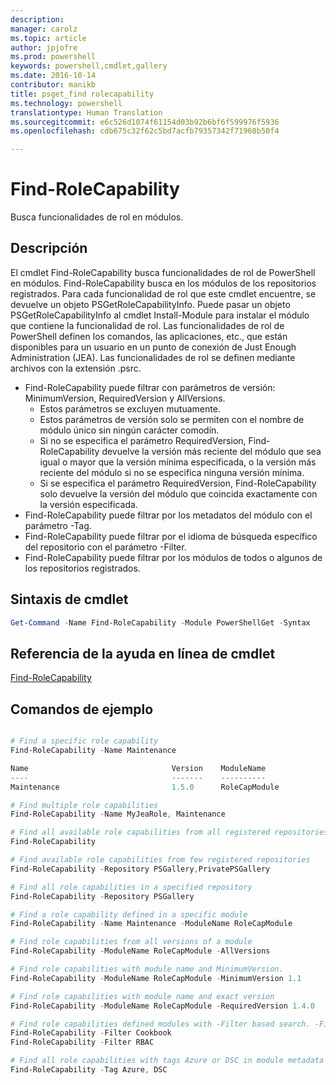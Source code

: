 ```yaml
---
description: 
manager: carolz
ms.topic: article
author: jpjofre
ms.prod: powershell
keywords: powershell,cmdlet,gallery
ms.date: 2016-10-14
contributor: manikb
title: psget_find rolecapability
ms.technology: powershell
translationtype: Human Translation
ms.sourcegitcommit: e6c526d1074f61154d03b92b6bf6f599976f5936
ms.openlocfilehash: cdb675c32f62c5bd7acfb79357342f71960b50f4

---
```


# Find-RoleCapability

Busca funcionalidades de rol en módulos.

## Descripción
El cmdlet Find-RoleCapability busca funcionalidades de rol de PowerShell en módulos. Find-RoleCapability busca en los módulos de los repositorios registrados. Para cada funcionalidad de rol que este cmdlet encuentre, se devuelve un objeto PSGetRoleCapabilityInfo. Puede pasar un objeto PSGetRoleCapabilityInfo al cmdlet Install-Module para instalar el módulo que contiene la funcionalidad de rol.
Las funcionalidades de rol de PowerShell definen los comandos, las aplicaciones, etc., que están disponibles para un usuario en un punto de conexión de Just Enough Administration (JEA). Las funcionalidades de rol se definen mediante archivos con la extensión .psrc.

- Find-RoleCapability puede filtrar con parámetros de versión: MinimumVersion, RequiredVersion y AllVersions.
  - Estos parámetros se excluyen mutuamente.
  - Estos parámetros de versión solo se permiten con el nombre de módulo único sin ningún carácter comodín.
  - Si no se especifica el parámetro RequiredVersion, Find-RoleCapability devuelve la versión más reciente del módulo que sea igual o mayor que la versión mínima especificada, o la versión más reciente del módulo si no se especifica ninguna versión mínima.
  - Si se especifica el parámetro RequiredVersion, Find-RoleCapability solo devuelve la versión del módulo que coincida exactamente con la versión especificada.
- Find-RoleCapability puede filtrar por los metadatos del módulo con el parámetro -Tag.
- Find-RoleCapability puede filtrar por el idioma de búsqueda específico del repositorio con el parámetro -Filter.
- Find-RoleCapability puede filtrar por los módulos de todos o algunos de los repositorios registrados.

## Sintaxis de cmdlet
```powershell
Get-Command -Name Find-RoleCapability -Module PowerShellGet -Syntax
```

## Referencia de la ayuda en línea de cmdlet

[Find-RoleCapability](http://go.microsoft.com/fwlink/?LinkId=718029)

## Comandos de ejemplo
```powershell

# Find a specific role capability
Find-RoleCapability -Name Maintenance

Name                                Version    ModuleName                          Repository
----                                -------    ----------                          ----------
Maintenance                         1.5.0      RoleCapModule                       PrivatePSGallery

# Find multiple role capabilities
Find-RoleCapability -Name MyJeaRole, Maintenance

# Find all available role capabilities from all registered repositories
Find-RoleCapability

# Find available role capabilities from few registered repositories
Find-RoleCapability -Repository PSGallery,PrivatePSGallery

# Find all role capabilities in a specified repository
Find-RoleCapability -Repository PSGallery

# Find a role capability defined in a specific module
Find-RoleCapability -Name Maintenance -ModuleName RoleCapModule

# Find role capabilities from all versions of a module
Find-RoleCapability -ModuleName RoleCapModule -AllVersions

# Find role capabilities with module name and MinimumVersion.
Find-RoleCapability -ModuleName RoleCapModule -MinimumVersion 1.1

# Find role capabilities with module name and exact version
Find-RoleCapability -ModuleName RoleCapModule -RequiredVersion 1.4.0

# Find role capabilities defined modules with -Filter based search. -Filter searches in description and module names
Find-RoleCapability -Filter Cookbook
Find-RoleCapability -Filter RBAC

# Find all role capabilities with tags Azure or DSC in module metadata
Find-RoleCapability -Tag Azure, DSC

```




<!--HONumber=Oct16_HO2-->


